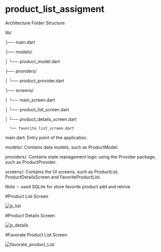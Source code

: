 # product_list_assigment
Architecture
Folder Structure

lib/

├── main.dart

├── models/

│   └── product_model.dart

├── providers/

│   └── product_provider.dart

├── screens/

│   └── main_screen.dart

│   └── product_list_screen.dart

│   └── product_details_screen.dart

      └── favorite_list_screen.dart
    

main.dart: Entry point of the application.

models/: Contains data models, such as ProductModel.

providers/: Contains state management logic using the Provider package, such as ProductProvider.

screens/: Contains the UI screens, such as ProductList, ProductDetailsScreen and FavoriteProductList.


Note :- used SQLite for store favorite product  add and retrive


#Product List Screen

![p_list](https://github.com/user-attachments/assets/8d877cbb-d3ea-452c-be83-2a060a62d1c0)

#Product Details Screen

![p_details](https://github.com/user-attachments/assets/bc474bf2-d885-4d01-bdd2-d35c17818f24)

#Favorate Product List Screen

![favorate_product_List](https://github.com/user-attachments/assets/68d1c223-093f-4f55-a46d-e9b5a03780d4)
